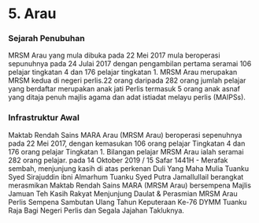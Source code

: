 # 5. Arau

### Sejarah Penubuhan

MRSM Arau yang mula dibuka pada 22 Mei 2017 mula beroperasi sepunuhnya pada 24 Julai 2017 dengan pengambilan pertama seramai 106 pelajar tingkatan 4 dan 176 pelajar tingkatan 1. MRSM Arau merupakan MRSM kedua di negeri perlis.22 orang daripada 282 orang jumlah pelajar yang berdaftar merupakan anak jati Perlis termasuk 5 orang anak asnaf yang ditaja penuh majlis agama dan adat istiadat melayu perlis (MAIPSs).

### Infrastruktur Awal

Maktab Rendah Sains MARA Arau (MRSM Arau) beroperasi sepenuhnya pada 22 Mei 2017, dengan kemasukan 106 orang pelajar Tingkatan 4 dan 176 orang pelajar Tingkatan 1. Bilangan pelajar MRSM Arau ialah seramai 282 orang pelajar. pada 14 Oktober 2019 / 15 Safar 1441H - Merafak sembah, menjunjung kasih di atas perkenan Duli Yang Maha Mulia Tuanku Syed Sirajuddin ibni Almarhum Tuanku Syed Putra Jamallullail berangkat merasmikan Maktab Rendah Sains MARA (MRSM Arau) bersempena Majlis Jamuan Teh Kasih Rakyat Menjunjung Daulat & Perasmian MRSM Arau Perlis Sempena Sambutan Ulang Tahun Keputeraan Ke-76 DYMM Tuanku Raja Bagi Negeri Perlis dan Segala Jajahan Takluknya.
